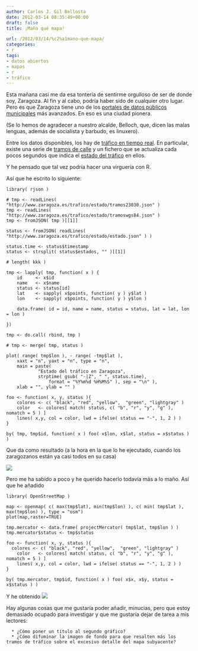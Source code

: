 ```yaml
---
author: Carlos J. Gil Bellosta
date: 2012-03-14 08:35:49+00:00
draft: false
title: ¡Maño qué mapa!

url: /2012/03/14/%c2%a1mano-que-mapa/
categories:
- r
tags:
- datos abiertos
- mapas
- r
- tráfico
---
```


Esta mañana casi me da esa tontería de sentirme orgulloso de ser de donde soy, Zaragoza. Al fin y al cabo, podría haber sido de cualquier otro lugar. Pero es que Zaragoza tiene uno de los [portales de datos públicos municipales](http://www.zaragoza.es/ciudad/risp/presentacion.htm) más avanzados. En eso es una ciudad pionera.

(Se lo hemos de agradecer a nuestro alcalde, Belloch, que, dicen las malas lenguas, además de socialista y barbudo, es linuxero).

Entre los datos disponibles, los hay de [tráfico en tiempo real](http://www.zaragoza.es/ciudad/risp/detalle_Risp?id=291). En particular, existe una serie de [tramos de calle](http://www.zaragoza.es/trafico/estado/tramoswgs84.json) y un fichero que se actualiza cada pocos segundos que indica el [estado del tráfico](http://www.zaragoza.es/trafico/estado/estado.json) en ellos.

Y he pensado que tal vez podría hacer una virguería con R.

Así que he escrito lo siguiente:








    library( rjson )

    # tmp <- readLines( "http://www.zaragoza.es/trafico/estado/tramos23030.json" )
    tmp <- readLines( "http://www.zaragoza.es/trafico/estado/tramoswgs84.json" )
    tmp <- fromJSON( tmp )[[1]]

    status <- fromJSON( readLines( "http://www.zaragoza.es/trafico/estado/estado.json" ) )

    status.time <- status$timestamp
    status <- strsplit( status$estados, "" )[[1]]

    # length( kkk )

    tmp <- lapply( tmp, function( x ) {
    	id     <- x$id
    	name   <- x$name
    	status <- status[id]
    	lat    <- sapply( x$points, function( y ) y$lat )
    	lon    <- sapply( x$points, function( y ) y$lon )

    	data.frame( id = id, name = name, status = status, lat = lat, lon = lon )

    })

    tmp <- do.call( rbind, tmp )

    # tmp <- merge( tmp, status )

    plot( range( tmp$lon ), - range( -tmp$lat ),
    	xaxt = "n", yaxt = "n", type = "n",
    	main = paste(
    			"Estado del tráfico en Zaragoza",
    			strptime( gsub( "-|Z", " ", status.time),
    				format = "%Y%m%d %H%M%S" ), sep = "\n" ),
    	xlab = "", ylab = "" )

    foo <- function( x, y, status ){
    	colores <- c( "black", "red", "yellow",  "green", "lightgray" )
    	color   <- colores[ match( status, c( "b", "r", "y", "g" ), nomatch = 5 ) ]
    	lines( x,y, col = color, lwd = ifelse( status == "-", 1, 2 ) )
    }

    by( tmp, tmp$id, function( x ) foo( x$lon, x$lat, status = x$status ) )









Que da como resultado (a la hora en la que lo he ejecutado, cuando los zaragozanos están ya casi todos en su casa)

[![](/wp-uploads/2012/03/trafico_zgz.png)
](/wp-uploads/2012/03/trafico_zgz.png)

Pero me ha sabido a poco y he querido hacerlo todavía más a lo maño. Así que he añadido








    library( OpenStreetMap )

    map <- openmap( c( max(tmp$lat), min(tmp$lon) ), c( min( tmp$lat ), max(tmp$lon) ), type = "osm")
    plot(map,raster=TRUE)

    tmp.mercator <- data.frame( projectMercator( tmp$lat, tmp$lon ) )
    tmp.mercator$status <- tmp$status

    foo <- function( x, y, status ){
      colores <- c( "black", "red", "yellow",  "green", "lightgray" )
    	color   <- colores[ match( status, c( "b", "r", "y", "g" ), nomatch = 5 ) ]
    	lines( x,y, col = color, lwd = ifelse( status == "-", 1, 2 ) )
    }

    by( tmp.mercator, tmp$id, function( x ) foo( x$x, x$y, status = x$status ) )









Y he obtenido
[![](/wp-uploads/2012/03/trafico_zgz_osm.png)
](/wp-uploads/2012/03/trafico_zgz_osm.png)

Hay algunas cosas que me gustaría poder añadir, minucias, pero que estoy demasiado ocupado para investigar y que me gustaría dejar de tarea a mis lectores:



	  * ¿Cómo poner un título al segundo gráfico?
	  * ¿Cómo difuminar la imagen de fondo para que resalten más los tramos de tráfico sobre el excesivo detalle del mapa subyacente?

